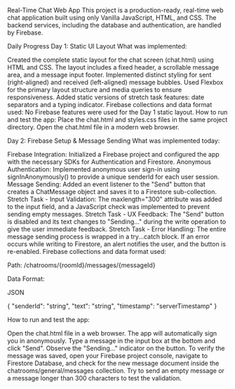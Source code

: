 Real-Time Chat Web App
This project is a production-ready, real-time web chat application built using only Vanilla JavaScript, HTML, and CSS. The backend services, including the database and authentication, are handled by Firebase.

Daily Progress
Day 1: Static UI Layout
What was implemented:

Created the complete static layout for the chat screen (chat.html) using HTML and CSS.
The layout includes a fixed header, a scrollable message area, and a message input footer.
Implemented distinct styling for sent (right-aligned) and received (left-aligned) message bubbles.
Used Flexbox for the primary layout structure and media queries to ensure responsiveness.
Added static versions of stretch task features: date separators and a typing indicator.
Firebase collections and data format used:
No Firebase features were used for the Day 1 static layout.
How to run and test the app:
Place the chat.html and styles.css files in the same project directory.
Open the chat.html file in a modern web browser.

Day 2: Firebase Setup & Message Sending
What was implemented today:

Firebase Integration: Initialized a Firebase project and configured the app with the necessary SDKs for Authentication and Firestore.
Anonymous Authentication: Implemented anonymous user sign-in using signInAnonymously() to provide a unique senderId for each user session.
Message Sending: Added an event listener to the "Send" button that creates a ChatMessage object and saves it to a Firestore sub-collection.
Stretch Task - Input Validation: The maxlength="300" attribute was added to the input field, and a JavaScript check was implemented to prevent sending empty messages.
Stretch Task - UX Feedback: The "Send" button is disabled and its text changes to "Sending..." during the write operation to give the user immediate feedback.
Stretch Task - Error Handling: The entire message sending process is wrapped in a try...catch block. If an error occurs while writing to Firestore, an alert notifies the user, and the button is re-enabled.
Firebase collections and data format used:

Path: /chatrooms/{roomId}/messages/{messageId}

Data Format:

JSON

{
  "senderId": "string",
  "text": "string",
  "timestamp": "serverTimestamp"
}

How to run and test the app:

Open the chat.html file in a web browser. The app will automatically sign you in anonymously.
Type a message in the input box at the bottom and click "Send".
Observe the "Sending..." indicator on the button.
To verify the message was saved, open your Firebase project console, navigate to Firestore Database, and check for the new message document inside the chatrooms/general/messages collection.
Try to send an empty message or a message longer than 300 characters to test the validation.
